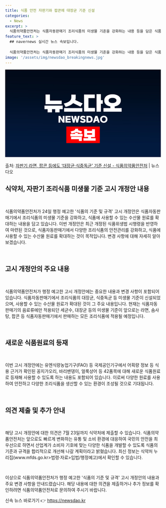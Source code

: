 ```yaml
---
title: 식품 안전 자판기와 팝콘에 대장균 기준 신설
categories:
  - News
excerpt: >
  식품의약품안전처는 식품자동판매기 조리식품의 미생물 기준을 강화하는 내용 등을 담은 식품의 기준 및 규격 고시…
feature_text: >
  ## navernews 실시간 뉴스 속보입니다.

  식품의약품안전처는 식품자동판매기 조리식품의 미생물 기준을 강화하는 내용 등을 담은 식품의 기준 및 규격 고시…
image: '/assets/img/newsdao_breakingnews.jpg'
---
```


![뉴스다오 속보](/assets/img/newsdao_breakingnews.jpg)

<p>출처: <a href="https://newsdao.kr/3897" rel="dofollow">자판기 라면, 팝콘 등에도 ‘대장균·식중독균’ 기준 신설 - 식품의약품안전처</a> | 뉴스다오</p>

<h2 data-ke-size="size26">식약처, 자판기 조리식품 미생물 기준 고시 개정안 내용</h2>
<p data-ke-size="size16">&nbsp;</p>
식품의약품안전처가 24일 행정 예고한 '식품의 기준 및 규격' 고시 개정안은 식품자동판매기에서 조리식품의 미생물 기준을 강화하고, 식품에 사용할 수 있는 수산물 원료를 확대하는 내용을 담고 있습니다. 이번 개정안은 최근 개정된 식품위생법 시행령을 반영하여 마련된 것으로, 식품자동판매기에서 다양한 조리식품의 안전관리를 강화하고, 식품에 사용할 수 있는 수산물 원료를 확대하는 것이 목적입니다. 변경 사항에 대해 자세히 알아보겠습니다.
<p data-ke-size="size16">&nbsp;</p>

<h2 data-ke-size="size26">고시 개정안의 주요 내용</h2>
<p data-ke-size="size16">&nbsp;</p>
식품의약품안전처가 행정 예고한 고시 개정안에는 중요한 내용과 변경 사항이 포함되어 있습니다. 식품자동판매기에서 조리식품의 대장균, 식중독균 등 미생물 기준이 신설되었으며, 사용할 수 있는 수산물 원료가 확대된 것이 그 주요 내용입니다. 현재는 식품자동판매기의 음료류에만 적용되던 세균수, 대장균 등의 미생물 기준이 앞으로는 라면, 솜사탕, 팝콘 등 식품자동판매기에서 판매하는 모든 조리식품에 적용될 예정입니다.
<p data-ke-size="size16">&nbsp;</p>

<h2 data-ke-size="size26">새로운 식품원료의 등재</h2>
<p data-ke-size="size16">&nbsp;</p>
이번 고시 개정안에는 유엔식량농업기구(FAO) 등 국제공인기구에서 어획량 정보 등 식용 근거가 확인된 꽁지가오리, 바리밴뎅이, 얼룩상어 등 42품목에 대해 새로운 식품원료로 등재해 사용할 수 있도록 하는 내용도 포함되어 있습니다. 이로써 다양한 원료를 사용하여 안전하고 다양한 조리식품을 생산할 수 있는 환경이 조성될 것으로 기대됩니다.
<p data-ke-size="size16">&nbsp;</p>

<h2 data-ke-size="size26">의견 제출 및 추가 안내</h2>
<p data-ke-size="size16">&nbsp;</p>
해당 고시 개정안에 대한 의견은 7월 23일까지 식약처에 제출할 수 있습니다. 식품의약품안전처는 앞으로도 빠르게 변화하는 유통 및 소비 환경에 대응하여 국민의 안전을 최우선으로 하면서 산업계가 소비자 기호에 맞는 다양한 식품을 개발할 수 있도록 식품의 기준과 규격을 합리적으로 개선해 나갈 계획이라고 밝혔습니다. 최신 정보는 식약처 누리집(www.mfds.go.kr>법령·자료>입법/행정예고)에서 확인할 수 있습니다.
<p data-ke-size="size16">&nbsp;</p>

이상으로 식품의약품안전처가 행정 예고한 '식품의 기준 및 규격' 고시 개정안의 내용과 주요 변경 사항을 안내드렸습니다. 해당 내용에 대한 의견을 제출하거나 추가 정보를 확인하려면 식품의약품안전처로 문의하여 주시기 바랍니다. 

신속 뉴스 바로가기 👉 <a href="https://newsdao.kr" rel="dofollow">https://newsdao.kr</a>


